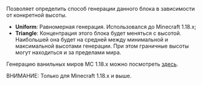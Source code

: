 Позволяет определить способ генерации данного блока в зависимости от конкретной высоты.

* **Uniform**: Равномерная генерация. Использовался до Minecraft 1.18.x;
* **Triangle**: Концентрация этого блока будет меняться с высотой. Наибольшей она будет
  на средней между минимальной и максимальной высотами генерации. При этом граничные высоты
  могут находиться и за пределами мира.

Генерацию ванильных миров MC 1.18.x можно посмотреть [здесь](https://static.wikia.nocookie.net/minecraft_gamepedia/images/e/e3/1-18-ore-distribution.jpg/revision/latest/scale-to-width-down/1000?cb=20211130163210).

ВНИМАНИЕ: Только для Minecraft 1.18.x и выше.
